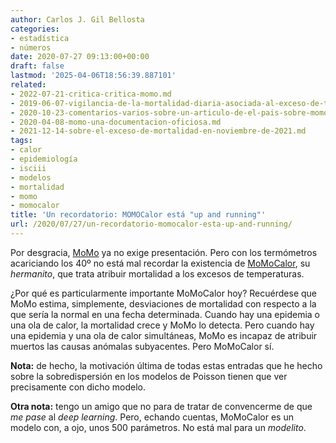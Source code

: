 ```yaml
---
author: Carlos J. Gil Bellosta
categories:
- estadística
- números
date: 2020-07-27 09:13:00+00:00
draft: false
lastmod: '2025-04-06T18:56:39.887101'
related:
- 2022-07-21-critica-critica-momo.md
- 2019-06-07-vigilancia-de-la-mortalidad-diaria-asociada-al-exceso-de-temperatura.md
- 2020-10-23-comentarios-varios-sobre-un-articulo-de-el-pais-sobre-momo.md
- 2020-04-08-momo-una-documentacion-oficiosa.md
- 2021-12-14-sobre-el-exceso-de-mortalidad-en-noviembre-de-2021.md
tags:
- calor
- epidemiología
- isciii
- modelos
- mortalidad
- momo
- momocalor
title: 'Un recordatorio: MOMOCalor está "up and running"'
url: /2020/07/27/un-recordatorio-momocalor-esta-up-and-running/
---
```


Por desgracia, [MoMo](https://momo.isciii.es/public/momo/dashboard/momo_dashboard.html) ya no exige presentación. Pero con los termómetros acariciando los 40º no está mal recordar la existencia de [MoMoCalor](https://momo.isciii.es/public/momocalor), su _hermanito_, que trata atribuir mortalidad a los excesos de temperaturas.

¿Por qué es particularmente importante MoMoCalor hoy? Recuérdese que MoMo estima, simplemente, desviaciones de mortalidad con respecto a la que sería la normal en una fecha determinada. Cuando hay una epidemia o una ola de calor, la mortalidad crece y MoMo lo detecta. Pero cuando hay una epidemia y una ola de calor simultáneas, MoMo es incapaz de atribuir muertos las causas anómalas subyacentes. Pero MoMoCalor sí.

**Nota:** de hecho, la motivación última de todas estas entradas que he hecho sobre la sobredispersión en los modelos de Poisson tienen que ver precisamente con dicho modelo.

**Otra nota:** tengo un amigo que no para de tratar de convencerme de que _me pase_ al _deep learning_. Pero, echando cuentas, MoMoCalor es un modelo con, a ojo, unos 500 parámetros. No está mal para un _modelito_.